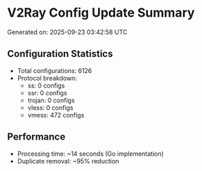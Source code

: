 # V2Ray Config Update Summary
Generated on: 2025-09-23 03:42:58 UTC

## Configuration Statistics
- Total configurations: 6126
- Protocol breakdown:
  - ss: 0 configs
  - ssr: 0 configs
  - trojan: 0 configs
  - vless: 0 configs
  - vmess: 472 configs

## Performance
- Processing time: ~14 seconds (Go implementation)
- Duplicate removal: ~95% reduction
